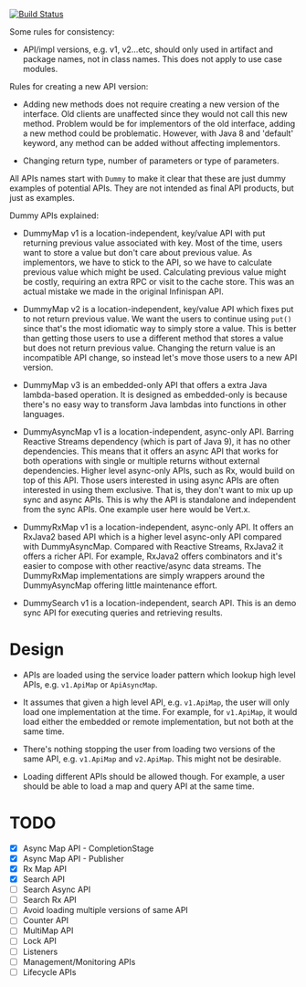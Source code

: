 [![Build Status](https://travis-ci.com/galderz/i8n-api.svg?branch=master)](https://travis-ci.com/galderz/i8n-api)

Some rules for consistency:

* API/impl versions, e.g. v1, v2...etc, should only used in artifact and package names, not in class names.
This does not apply to use case modules.

Rules for creating a new API version:

* Adding new methods does not require creating a new version of the interface.
Old clients are unaffected since they would not call this new method.
Problem would be for implementors of the old interface, adding a new method could be problematic.
However, with Java 8 and 'default' keyword, any method can be added without affecting implementors.

* Changing return type, number of parameters or type of parameters. 

All APIs names start with `Dummy` to make it clear that these are just dummy examples of potential APIs.
They are not intended as final API products, but just as examples. 

Dummy APIs explained:

* DummyMap v1 is a location-independent, key/value API with put returning previous value associated with key.
Most of the time, users want to store a value but don't care about previous value.
As implementors, we have to stick to the API, so we have to calculate previous value which might be used.
Calculating previous value might be costly, requiring an extra RPC or visit to the cache store.
This was an actual mistake we made in the original Infinispan API.

* DummyMap v2 is a location-independent, key/value API which fixes put to not return previous value.
We want the users to continue using `put()` since that's the most idiomatic way to simply store a value.
This is better than getting those users to use a different method that stores a value but does not return previous value.
Changing the return value is an incompatible API change, so instead let's move those users to a new API version.

* DummyMap v3 is an embedded-only API that offers a extra Java lambda-based operation.
It is designed as embedded-only is because there's no easy way to transform Java lambdas into functions in other languages.

* DummyAsyncMap v1 is a location-independent, async-only API.
Barring Reactive Streams dependency (which is part of Java 9), it has no other dependencies.
This means that it offers an async API that works for both operations with single or multiple returns without external dependencies.
Higher level async-only APIs, such as Rx, would build on top of this API.
Those users interested in using async APIs are often interested in using them exclusive.
That is, they don't want to mix up up sync and async APIs.
This is why the API is standalone and independent from the sync APIs.
One example user here would be Vert.x.

* DummyRxMap v1 is a location-independent, async-only API.
It offers an RxJava2 based API which is a higher level async-only API compared with DummyAsyncMap.
Compared with Reactive Streams, RxJava2 it offers a richer API.
For example, RxJava2 offers combinators and it's easier to compose with other reactive/async data streams. 
The DummyRxMap implementations are simply wrappers around the DummyAsyncMap offering little maintenance effort. 

* DummySearch v1 is a location-independent, search API.
This is an demo sync API for executing queries and retrieving results.


# Design

* APIs are loaded using the service loader pattern which lookup high level APIs, e.g. `v1.ApiMap` or `ApiAsyncMap`.

* It assumes that given a high level API, e.g. `v1.ApiMap`, the user will only load one implementation at the time.
For example, for `v1.ApiMap`, it would load either the embedded or remote implementation, but not both at the same time.

* There's nothing stopping the user from loading two versions of the same API, e.g. `v1.ApiMap` and `v2.ApiMap`.
This might not be desirable.

* Loading different APIs should be allowed though. 
For example, a user should be able to load a map and query API at the same time.


# TODO

- [X] Async Map API - CompletionStage
- [X] Async Map API - Publisher
- [X] Rx Map API 
- [X] Search API
- [ ] Search Async API
- [ ] Search Rx API
- [ ] Avoid loading multiple versions of same API
- [ ] Counter API
- [ ] MultiMap API
- [ ] Lock API
- [ ] Listeners
- [ ] Management/Monitoring APIs
- [ ] Lifecycle APIs
